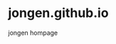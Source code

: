 # jongen.github.io
jongen hompage
<html>
<head>
  <title>Hello</thtle>
</head>  
<body>
  <h3>Hello to you</h3>
  <p>
    this is website
  </P >
</html>
